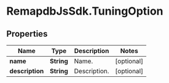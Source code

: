 # RemapdbJsSdk.TuningOption

## Properties
Name | Type | Description | Notes
------------ | ------------- | ------------- | -------------
**name** | **String** | Name. | [optional] 
**description** | **String** | Description. | [optional] 
